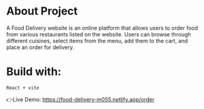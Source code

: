 # About Project
  A Food Delivery website is an online platform that allows users to order food from various restaurants listed on the website. Users can browse through different cuisines, select items from the menu, add them to the cart, and place an order for delivery.
# Build with:
    React + vite
👉Live Demo: https://food-delivery-m055.netlify.app/order
